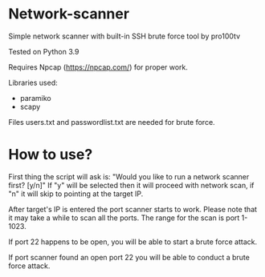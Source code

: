 # **Network-scanner**
Simple network scanner with built-in SSH brute force tool by pro100tv

Tested on Python 3.9

Requires Npcap (https://npcap.com/) for proper work.

Libraries used:
- paramiko
- scapy

Files users.txt and passwordlist.txt are needed for brute force.

# **How to use?**

First thing the script will ask is: "Would you like to run a network scanner first? [y/n]"
If "y" will be selected then it will proceed with network scan, if "n" it will skip to pointing at the target IP.

After target's  IP is entered the port scanner starts to work. Please note that it may take a while to scan all the ports.
The range for the scan is port 1-1023.

If port 22 happens to be open, you will be able to start a brute force attack.

If port scanner found an open port 22 you will be able to conduct a brute force attack.
